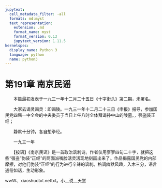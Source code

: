 ```yaml
---
jupytext:
  cell_metadata_filter: -all
  formats: md:myst
  text_representation:
    extension: .md
    format_name: myst
    format_version: 0.13
    jupytext_version: 1.11.5
kernelspec:
  display_name: Python 3
  language: python
  name: python3
---
```

# 第191章  南京民谣 

　　本篇最初发表于一九三一年十二月二十五日《十字街头》第二期，未署名。 

　　大家去谒灵谒灵：即谒陵。一九三一年十二月二十三日《申报》报导，参加国民党四届一中全会的中央委员于当日上午八时全体拜谒孙中山的陵墓。，强盗装正经； 

　　静默十分钟，各自想拳经。 

　　一九三一年 

　　【按语】《南京民谣》是一首政治讽刺诗。作者仅用寥寥四句二十字，就把这些“强盗”伪装“正经”的两面派嘴脸活灵活现地刻画出来了。作品揭露国民党的内部摩擦，对他们伪装“正经”的行为进行辛辣的讽刺。格调幽默风趣，入木三分，语言通俗如话，生动形象。 

wwＷ、xiaoshuotxt.nettxt。小＿说＿天堂 

